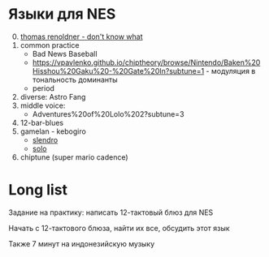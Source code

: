 # Языки для NES


0. [thomas renoldner - don't know what](https://vimeo.com/412906856)
1. common practice
   - Bad News Baseball
   - https://vpavlenko.github.io/chiptheory/browse/Nintendo/Baken%20Hisshou%20Gaku%20-%20Gate%20In?subtune=1 - модуляция в тональность доминанты
   - period
2. diverse: Astro Fang
3. middle voice:
   - Adventures%20of%20Lolo%202?subtune=3
5. 12-bar-blues
2. gamelan - kebogiro
   - [slendro](https://www.youtube.com/watch?v=vTcUbjXyhBQ)
   - [solo](https://www.youtube.com/watch?v=lWqqRQQalS0)
4. chiptune (super mario cadence)




# Long list

Задание на практику: написать 12-тактовый блюз для NES


Начать с 12-тактового блюза, найти их все, обсудить этот язык

Также 7 минут на индонезийскую музыку
